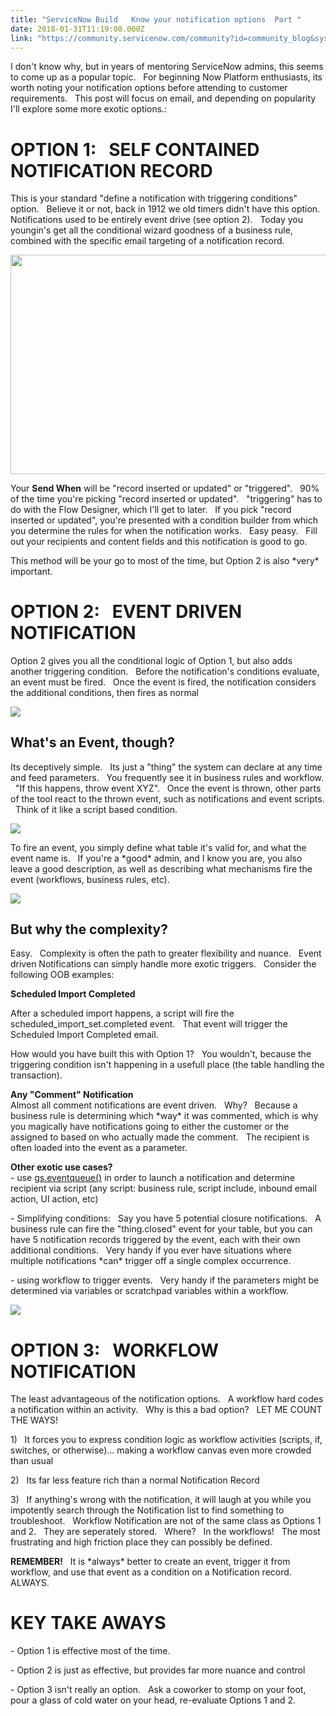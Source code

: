 ```yaml
---
title: "ServiceNow Build   Know your notification options  Part "
date: 2018-01-31T11:19:08.000Z
link: "https://community.servicenow.com/community?id=community_blog&sys_id=957c22e1dbd0dbc01dcaf3231f9619e6"
---
```

<p>I don't know why, but in years of mentoring ServiceNow admins, this seems to come up as a popular topic.   For beginning Now Platform enthusiasts, its worth noting your notification options before attending to customer requirements.   This post will focus on email, and depending on popularity I'll explore some more exotic options.:   </p><p></p><h1>OPTION 1:   SELF CONTAINED NOTIFICATION RECORD</h1><p>This is your standard "define a notification with triggering conditions" option.   Believe it or not, back in 1912 we old timers didn't have this option.   Notifications used to be entirely event drive (see option 2).   Today you youngin's get all the conditional wizard goodness of a business rule, combined with the specific email targeting of a notification record.</p><p><img  class="image-1 jive-image" height="351" src="b1a66f35dbd0dfc0b322f4621f9619c4.iix" style="width: 560px; height: 350.452px;" width="560"/></p><p>Your <strong>Send When</strong> will be "record inserted or updated" or "triggered".   90% of the time you're picking "record inserted or updated".   "triggering" has to do with the Flow Designer, which I'll get to later.   If you pick "record inserted or updated", you're presented with a condition builder from which you determine the rules for when the notification works.   Easy peasy.   Fill out your recipients and content fields and this notification is good to go.</p><p></p><p>This method will be your go to most of the time, but Option 2 is also *very* important.</p><p></p><p></p><h1>OPTION 2:   EVENT DRIVEN NOTIFICATION</h1><p>Option 2 gives you all the conditional logic of Option 1, but also adds another triggering condition.   Before the notification's conditions evaluate, an event must be fired.   Once the event is fired, the notification considers the additional conditions, then fires as normal</p><p></p><p><img  class="image-2 jive-image" src="aa4e0dcedb14d344e9737a9e0f96195f.iix" style="max-width: 1200px; max-height: 900px;"/></p><h2>What's an Event, though?</h2><p>Its deceptively simple.   Its just a "thing" the system can declare at any time and feed parameters.   You frequently see it in business rules and workflow.   "If this happens, throw event XYZ".   Once the event is thrown, other parts of the tool react to the thrown event, such as notifications and event scripts.   Think of it like a script based condition.</p><p><img  class="image-3 jive-image" src="5ef58402db181344e9737a9e0f9619d1.iix" style="max-width: 1200px; max-height: 900px;"/></p><p>To fire an event, you simply define what table it's valid for, and what the event name is.   If you're a *good* admin, and I know you are, you also leave a good description, as well as describing what mechanisms fire the event (workflows, business rules, etc).</p><p><img  class="jive-image image-4" src="0f402b39db185b048c8ef4621f9619ba.iix" style="max-width: 1200px; max-height: 900px;"/></p><h2>But why the complexity?</h2><p>Easy.   Complexity is often the path to greater flexibility and nuance.   Event driven Notifications can simply handle more exotic triggers.   Consider the following OOB examples:</p><p></p><p><strong>Scheduled Import Completed </strong></p><p>After a scheduled import happens, a script will fire the scheduled_import_set.completed event.   That event will trigger the Scheduled Import Completed email. </p><p>How would you have built this with Option 1?   You wouldn't, because the triggering condition isn't happening in a usefull place (the table handling the transaction).</p><p></p><p><strong>Any "Comment" Notification</strong><br/>Almost all comment notifications are event driven.   Why?   Because a business rule is determining which *way* it was commented, which is why you magically have notifications going to either the customer or the assigned to based on who actually made the comment.   The recipient is often loaded into the event as a parameter.</p><p></p><p><strong>Other exotic use cases?</strong><br/>- use <a title="ocs.servicenow.com/bundle/kingston-application-development/page/app-store/dev_portal/API_reference/GlideSystem/concept/c_GlideSystemAPI.html#ariaid-title35" href="https://docs.servicenow.com/bundle/kingston-application-development/page/app-store/dev_portal/API_reference/GlideSystem/concept/c_GlideSystemAPI.html#ariaid-title35">gs.eventqueue()</a> in order to launch a notification and determine recipient via script (any script: business rule, script include, inbound email action, UI action, etc)</p><p>- Simplifying conditions:   Say you have 5 potential closure notifications.   A business rule can fire the "thing.closed" event for your table, but you can have 5 notification records triggered by the event, each with their own additional conditions.   Very handy if you ever have situations where multiple notifications *can* trigger off a single complex occurrence.</p><p>- using workflow to trigger events.   Very handy if the parameters might be determined via variables or scratchpad variables within a workflow.</p><p><img  class="image-5 jive-image" src="df9ac14adb1c97041dcaf3231f96196d.iix" style="max-width: 1200px; max-height: 900px;"/></p><p></p><p></p><h1>OPTION 3:   WORKFLOW NOTIFICATION</h1><p>The least advantageous of the notification options.   A workflow hard codes a notification within an activity.   Why is this a bad option?   LET ME COUNT THE WAYS!</p><p>1)   It forces you to express condition logic as workflow activities (scripts, if, switches, or otherwise)... making a workflow canvas even more crowded than usual</p><p>2)   Its far less feature rich than a normal Notification Record</p><p>3)   If anything's wrong with the notification, it will laugh at you while you impotently search through the Notification list to find something to troubleshoot.   Workflow Notification are not of the same class as Options 1 and 2.   They are seperately stored.   Where?   In the workflows!   The most frustrating and high friction place they can possibly be defined.</p><p></p><p><strong>REMEMBER!</strong>   It is *always* better to create an event, trigger it from workflow, and use that event as a condition on a Notification record.   ALWAYS.</p><p></p><h1>KEY TAKE AWAYS</h1><p>- Option 1 is effective most of the time.</p><p>- Option 2 is just as effective, but provides far more nuance and control</p><p>- Option 3 isn't really an option.   Ask a coworker to stomp on your foot, pour a glass of cold water on your head, re-evaluate Options 1 and 2.</p>